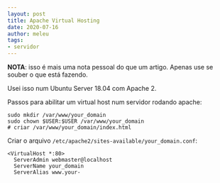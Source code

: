 ```yaml
---
layout: post
title: Apache Virtual Hosting
date: 2020-07-16
author: meleu
tags:
- servidor
---
```

**NOTA**: isso é mais uma nota pessoal do que um artigo. Apenas use se souber o que está fazendo.

Usei isso num Ubuntu Server 18.04 com Apache 2.

Passos para abilitar um virtual host num servidor rodando apache:
```shell
sudo mkdir /var/www/your_domain
sudo chown $USER:$USER /var/www/your_domain
# criar /var/www/your_domain/index.html
```
Criar o arquivo `/etc/apache2/sites-available/your_domain.conf`:
```
<VirtualHost *:80>
  ServerAdmin webmaster@localhost
  ServerName your_domain
  ServerAlias www.your-
```
<!--stackedit_data:
eyJoaXN0b3J5IjpbODQ3MTM2OTE5XX0=
-->